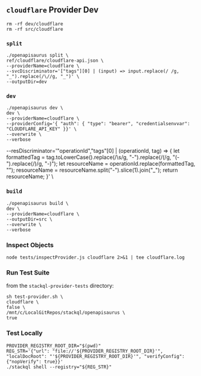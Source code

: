 ## `cloudflare` Provider Dev

```
rm -rf dev/cloudflare
rm -rf src/cloudflare
```

### `split`

```
./openapisaurus split \
ref/cloudflare/cloudflare-api.json \
--providerName=cloudflare \
--svcDiscriminator='["tags"][0] | (input) => input.replace(/ /g, "_").replace(/\//g, "_")' \
--outputDir=dev 
```

### `dev`

```
./openapisaurus dev \
dev \
--providerName=cloudflare \
--providerConfig='{ "auth": { "type": "bearer", "credentialsenvvar": "CLOUDFLARE_API_KEY" }}' \
--overwrite \
--verbose
```

--resDiscriminator='"operationId","tags"[0] | (operationId, tag) => {
    let formattedTag = tag.toLowerCase().replace(/\s/g, "-").replace(/\(/g, "(-").replace(/\)/g, "-)");
    let resourceName = operationId.replace(formattedTag, "");
    resourceName = resourceName.split("-").slice(1).join("_");
    return resourceName;
}' \




### `build`

```
./openapisaurus build \
dev \
--providerName=cloudflare \
--outputDir=src \
--overwrite \
--verbose
```

### Inspect Objects

```
node tests/inspectProvider.js cloudflare 2>&1 | tee cloudflare.log
```

### Run Test Suite

from the `stackql-provider-tests` directory:

```
sh test-provider.sh \
cloudflare \
false \
/mnt/c/LocalGitRepos/stackql/openapisaurus \
true
```

### Test Locally

```
PROVIDER_REGISTRY_ROOT_DIR="$(pwd)"
REG_STR='{"url": "file://'${PROVIDER_REGISTRY_ROOT_DIR}'", "localDocRoot": "'${PROVIDER_REGISTRY_ROOT_DIR}'", "verifyConfig": {"nopVerify": true}}'
./stackql shell --registry="${REG_STR}"
```

```


```

